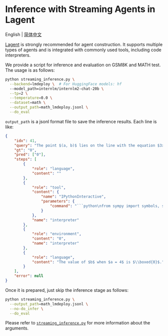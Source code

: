 # Inference with Streaming Agents in Lagent

English | [简体中文](streaming_inference_zh-CN.md)

[Lagent](https://github.com/InternLM/lagent) is strongly recommended for agent construction. It supports multiple types of agents and is integrated with commonly used tools, including code interpreters.

We provide a script for inference and evaluation on GSM8K and MATH test. The usage is as follows:

```bash
python streaming_inference.py \
  --backend=lmdeploy \  # For HuggingFace models: hf
  --model_path=internlm/internlm2-chat-20b \
  --tp=2 \
  --temperature=0.0 \
  --dataset=math \
  --output_path=math_lmdeploy.jsonl \
  --do_eval
```

`output_path` is a jsonl format file to save the inference results. Each line is like:

```json
{
    "idx": 41, 
    "query": "The point $(a, b)$ lies on the line with the equation $3x + 2y = 12.$ When $a = 4$, what is the value of $b$?",
    "gt": "0",
    "pred": ["0"],
    "steps": [
        {
            "role": "language",
            "content": ""
        },
        {
            "role": "tool",
            "content": {
                "name": "IPythonInteractive",
                "parameters": {
                    "command": "```python\nfrom sympy import symbols, solve\n\ndef find_b():\n    x, y = symbols('x y')\n    equation = 3*x + 2*y - 12\n    b = solve(equation.subs(x, 4), y)[0]\n\n    return b\n\nresult = find_b()\nprint(result)\n```"
                }
            },
            "name": "interpreter"
        },
        {
            "role": "environment",
            "content": "0",
            "name": "interpreter"
        },
        {
            "role": "language",
            "content": "The value of $b$ when $a = 4$ is $\\boxed{0}$."
        }
    ],
    "error": null
}
```

Once it is prepared, just skip the inference stage as follows:

```bash
python streaming_inference.py \
  --output_path=math_lmdeploy.jsonl \
  --no-do_infer \
  --do_eval
```

Please refer to [`streaming_inference.py`](streaming_inference.py) for more information about the arguments.
